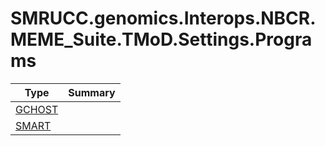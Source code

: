 ﻿
# SMRUCC.genomics.Interops.NBCR.MEME_Suite.TMoD.Settings.Programs

|Type|Summary|
|----|-------|
|[GCHOST](./GCHOST.md)||
|[SMART](./SMART.md)||

